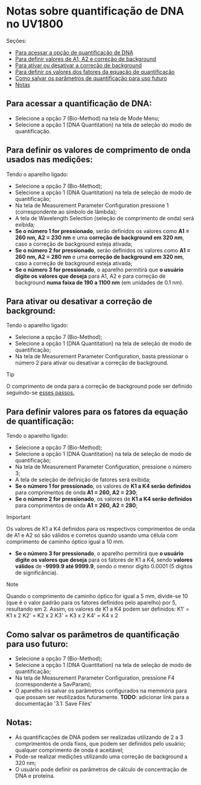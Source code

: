 # Notas sobre quantificação de DNA no UV1800
Seções:
* [Para acessar a opção de quantificação de DNA](#dna_option)
* [Para definir valores de A1, A2 e correção de background](#a1_a2_bg)
* [Para ativar ou desativar a correção de background](#on_off_bg)
* [Para definir os valores dos fatores da equação de quantificação](#factors)
* [Como salvar os parâmetros de quantificação para uso futuro](#salvar_parametros)
* [Notas](#notes)

<a name="dna_option"></a>
## Para acessar a quantificação de DNA:
* Selecione a opção 7 (Bio-Method) na tela de Mode Menu;
* Selecione a opção 1 (DNA Quantitation) na tela de seleção do modo de quantificação.

<a name="a1_a2_bg"></a>
## Para definir os valores de comprimento de onda usados nas medições:
Tendo o aparelho ligado:
* Selecione a opção 7 (Bio-Method);
* Selecione a opção 1 (DNA Quantitation) na tela de seleção de modo de quantificação;
* Na tela de Measurement Parameter Configuration pressione 1 (correspondente ao símbolo de lâmbda);
* A tela de Wavelength Selection (seleção de comprimento de onda) será exibida;
* **Se o número 1 for pressionado**, serão definidos os valores como **A1 = 260 nm, A2 = 230 nm** e uma **correção de background em 320 nm**, caso a correção de background esteja ativada;
* **Se o número 2 for pressionado**, serão definidos os valores como **A1 = 260 nm, A2 = 280 nm** e uma **correção de background em 320 nm**, caso a correção de background esteja ativada;
* **Se o número 3 for pressionado**, o aparelho permitirá que **o usuário digite os valores que deseja** para A1, A2 e para correção de background **numa faixa de 190 a 1100 nm** (em unidades de 0.1 nm).

<a name="on_off_bg"></a>
## Para ativar ou desativar a correção de background:
Tendo o aparelho ligado:
* Selecione a opção 7 (Bio-Method);
* Selecione a opção 1 (DNA Quantitation) na tela de seleção de modo de quantificação;
* Na tela de Measurement Parameter Configuration, basta pressionar o número 2 para ativar ou desativar a correção de background.

> [!TIP]
> O comprimento de onda para a correção de background pode ser definido seguindo-se [esses passos.](#a1_a2_bg)

<a name="factors"></a>
## Para definir valores para os fatores da equação de quantificação:
Tendo o aparelho ligado:
* Selecione a opção 7 (Bio-Method);
* Selecione a opção 1 (DNA Quantitation) na tela de seleção de modo de quantificação;
* Na tela de Measurement Parameter Configuration, pressione o número 3;
* A tela de seleção de definição de fatores será exibida;
* **Se o número 1 for pressionado**, os valores de **K1 a K4 serão definidos** para comprimentos de onda **A1 = 260, A2 = 230**;
* **Se o número 2 for pressionado**, os valores de **K1 a K4 serão definidos** para comprimentos de onda **A1 = 260, A2 = 280**;

> [!IMPORTANT]
> Os valores de K1 a K4 definidos para os respectivos comprimentos de onda de A1 e A2 só são válidos e corretos quando usando uma célula com comprimento de caminho óptico
> igual a 10 mm.

* **Se o número 3 for pressionado**, o aparelho permitirá que **o usuário digite os valores que deseja** para os fatores de K1 a K4, sendo **valores válidos** de **-9999.9
até 9999.9**, sendo o menor dígito 0.0001 (5 dígitos de significância).

> [!NOTE]
> Quando o comprimento de caminho óptico for igual a 5 mm, divide-se 10 (que é o valor padrão para os fatores definidos pelo aparelho) por 5, resultando em 2.
> Assim, os valores de K1 a K4 podem ser definidos:
> K1' = K1 x 2    K2' = K2 x 2    K3' = K3 x 2    K4' = K4 x 2

<a name="salvar_parametros"></a>
## Como salvar os parâmetros de quantificação para uso futuro:
* Selecione a opção 7 (Bio-Method);
* Selecione a opção 1 (DNA Quantitation) na tela de seleção de modo de quantificação;
* Na tela de Measurement Parameter Configuration, pressione F4 (correspondente a SavParam);
* O aparelho irá salvar os parâmetros configurados na memmória para que possam ser reutilizados futuramente.
**TODO**: adicionar link para a documentação '3.1: Save Files'

<a name="notes"></a>
## Notas:
* As quantificações de DNA podem ser realizadas utilizando de 2 a 3 comprimentos de onda fixos, que podem ser definidos pelo usuário; qualquer comprimento de onda é aceitável;
* Pode-se realizar medições utilizando uma correção de background a 320 nm;
* O usuário pode definir os parâmetros de cálculo de concentração de DNA e proteína.
